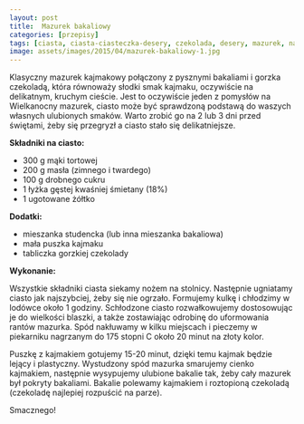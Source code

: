 ```yaml
---
layout: post
title:  Mazurek bakaliowy
categories: [przepisy]
tags: [ciasta, ciasta-ciasteczka-desery, czekolada, desery, mazurek, na-slodko, wielkanoc]
image: assets/images/2015/04/mazurek-bakaliowy-1.jpg
---
```

Klasyczny mazurek kajmakowy połączony z pysznymi bakaliami i gorzka czekoladą, która równoważy słodki smak kajmaku, oczywiście na delikatnym, kruchym cieście. Jest to oczywiście jeden z pomysłów na Wielkanocny mazurek, ciasto może być sprawdzoną podstawą do waszych własnych ulubionych smaków. Warto zrobić go na 2 lub 3 dni przed świętami, żeby się przegryzł a ciasto stało się delikatniejsze.

**Składniki na ciasto:**
* 300 g mąki tortowej
* 200 g masła (zimnego i twardego)
* 100 g drobnego cukru
* 1 łyżka gęstej kwaśniej śmietany (18%)
* 1 ugotowane żółtko

**Dodatki:**
* mieszanka studencka (lub inna mieszanka bakaliowa)
* mała puszka kajmaku
* tabliczka gorzkiej czekolady

**Wykonanie:**

Wszystkie składniki ciasta siekamy nożem na stolnicy. Następnie ugniatamy ciasto jak najszybciej, żeby się nie ogrzało. Formujemy kulkę i chłodzimy w lodówce około 1 godziny. Schłodzone ciasto rozwałkowujemy dostosowując je do wielkości blaszki, a także zostawiając odrobinę do uformowania rantów mazurka. Spód nakłuwamy w kilku miejscach i pieczemy w piekarniku nagrzanym do 175 stopni C około 20 minut na złoty kolor.

Puszkę z kajmakiem gotujemy 15-20 minut, dzięki temu kajmak będzie lejący i plastyczny. Wystudzony spód mazurka smarujemy cienko kajmakiem, następnie wysypujemy ulubione bakalie tak, żeby cały mazurek był pokryty bakaliami. Bakalie polewamy kajmakiem i roztopioną czekoladą (czekoladę najlepiej rozpuścić na parze).

Smacznego!